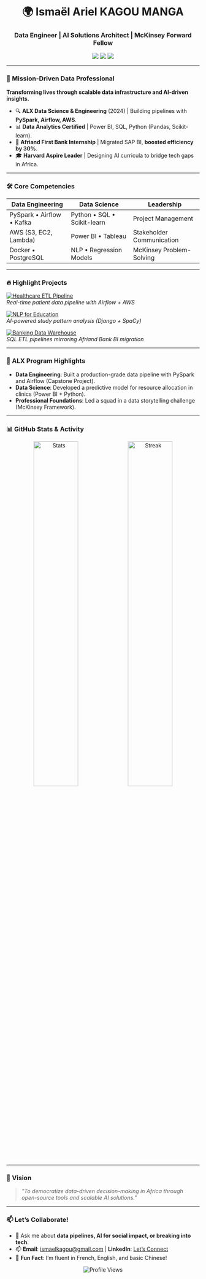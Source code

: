 <h1 align="center">🌍 Ismaël Ariel KAGOU MANGA</h1>
<h3 align="center">Data Engineer | AI Solutions Architect | McKinsey Forward Fellow</h3>

<p align="center">
  <a href="https://www.linkedin.com/in/ismaël-kagou-manga-205854270/"><img src="https://img.shields.io/badge/LinkedIn-0A66C2?style=for-the-badge&logo=linkedin&logoColor=white"/></a>
  <a href="mailto:ismaelkagou@gmail.com"><img src="https://img.shields.io/badge/Gmail-EA4335?style=for-the-badge&logo=gmail&logoColor=white"/></a>
  <a href="https://x.com/Iska000111"><img src="https://img.shields.io/badge/Twitter-1DA1F2?style=for-the-badge&logo=twitter&logoColor=white"/></a>
</p>

---

### **🚀 Mission-Driven Data Professional**  
**Transforming lives through scalable data infrastructure and AI-driven insights.**  
- 🔍 **ALX Data Science & Engineering** (2024) | Building pipelines with **PySpark, Airflow, AWS**.  
- 📊 **Data Analytics Certified** | Power BI, SQL, Python (Pandas, Scikit-learn).  
- 🏦 **Afriand First Bank Internship** | Migrated SAP BI, **boosted efficiency by 30%**.  
- 🎓 **Harvard Aspire Leader** | Designing AI curricula to bridge tech gaps in Africa.  

---

### **🛠️ Core Competencies**  
| **Data Engineering**       | **Data Science**          | **Leadership**             |  
|----------------------------|---------------------------|----------------------------|  
| PySpark • Airflow • Kafka  | Python • SQL • Scikit-learn | Project Management       |  
| AWS (S3, EC2, Lambda)      | Power BI • Tableau        | Stakeholder Communication |  
| Docker • PostgreSQL        | NLP • Regression Models   | McKinsey Problem-Solving  |  

---

### **🔥 Highlight Projects**  
[![Healthcare ETL Pipeline](https://github-readme-stats.vercel.app/api/pin/?username=letschangeAfrica&repo=FOOD_ORDER&theme=dark)](https://github.com/letschangeAfrica/FOOD_ORDER)  
*Real-time patient data pipeline with Airflow + AWS*  

[![NLP for Education](https://github-readme-stats.vercel.app/api/pin/?username=letschangeAfrica&repo=JAVA-PROJECT&theme=dark)](https://github.com/letschangeAfrica/JAVA-PROJECT)  
*AI-powered study pattern analysis (Django + SpaCy)*  

[![Banking Data Warehouse](https://github-readme-stats.vercel.app/api/pin/?username=letschangeAfrica&repo=banking-dwh&theme=dark)](https://github.com/letschangeAfrica/banking-dwh)  
*SQL ETL pipelines mirroring Afriand Bank BI migration*  

---

### **📌 ALX Program Highlights**  
- **Data Engineering**: Built a production-grade data pipeline with PySpark and Airflow (Capstone Project).  
- **Data Science**: Developed a predictive model for resource allocation in clinics (Power BI + Python).  
- **Professional Foundations**: Led a squad in a data storytelling challenge (McKinsey Framework).  

---

### **📊 GitHub Stats & Activity**  
<p align="center">
  <img src="https://github-readme-stats.vercel.app/api?username=letschangeAfrica&show_icons=true&theme=vision-friendly-dark&hide_border=true" alt="Stats" width="48%"/>
  <img src="https://github-readme-streak-stats.herokuapp.com/?user=letschangeAfrica&theme=vision-friendly-dark&hide_border=true" alt="Streak" width="48%"/>
</p>

---

### **🎯 Vision**  
> *"To democratize data-driven decision-making in Africa through open-source tools and scalable AI solutions."*  

---

### **📫 Let’s Collaborate!**  
- 💬 Ask me about **data pipelines, AI for social impact, or breaking into tech**.  
- 📫 **Email**: ismaelkagou@gmail.com | **LinkedIn**: [Let’s Connect](https://www.linkedin.com/in/ismaël-kagou-manga-205854270/)  
- 🌟 **Fun Fact**: I’m fluent in French, English, and basic Chinese!  

<p align="center">
  <img src="https://komarev.com/ghpvc/?username=your-data-username&label=Profile%20views&color=blueviolet&style=flat" alt="Profile Views"/>
</p>
